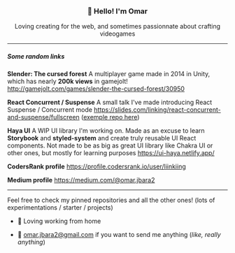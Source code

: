 <h3 align="center">👋 Hello! I'm Omar</h3>
<p align="center">Loving creating for the web, and sometimes passionnate about crafting videogames</p>
  
---

##### Some random links

**Slender: The cursed forest**
A multiplayer game made in 2014 in Unity, which has nearly **200k views** in gamejolt!
http://gamejolt.com/games/slender-the-cursed-forest/30950

**React Concurrent / Suspense**
A small talk I've made introducing React Suspense / Concurrent mode
https://slides.com/linking/react-concurrent-and-suspense/fullscreen ([exemple repo here](https://github.com/Liinkiing/react-concurrent-suspense/))

**Haya UI**
A WIP UI library I'm working on. Made as an excuse to learn **Storybook** and **styled-system** and create truly reusable UI React components. Not made to be as big as great UI library like Chakra UI or other ones, but mostly for learning purposes
https://ui-haya.netlify.app/

**CodersRank profile**
https://profile.codersrank.io/user/liinkiing

**Medium profile**
https://medium.com/@omar.jbara2

---

Feel free to check my pinned repositories and all the other ones! (lots of experimentations / starter / projects)

- 🏡 Loving working from home

- 📩 <a href="mailto:omar.jbara2@gmail.com">omar.jbara2@gmail.com</a> if you want to send me anything (_like, really anything_)
